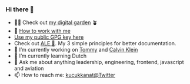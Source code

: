 ### Hi there 👋

- ☝🏻 Check out [my digital garden](https://publish.obsidian.md/kucukkanat) 🪴
- 📜 [How to work with me](howtowork.md)
- [Use my public GPG key here](https://github.com/kucukkanat.gpg)
- Check out [ALE 🍺](https://github.com/kucukkanat/kucukkanat/blob/master/howtowork.md#documentation). My 3 simple principles for better documentation.
- 🔭 I’m currently working on [Tommy](https://tommy.com) and [Calvin Klein](https://calvinklein.com)
- 🌱 I’m currently learning Dutch 
- 💬 Ask me about anything leadership, engineering, frontend, javascript and aviation 
- 📫 How to reach me: [kucukkanat@Twitter](twitter.com/kucukkanat)

